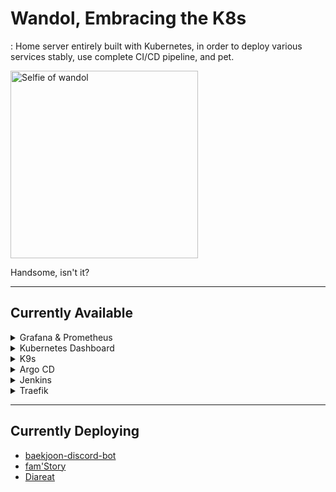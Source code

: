 # Wandol, Embracing the K8s
: Home server entirely built with Kubernetes, in order to deploy various services stably, use complete CI/CD pipeline, and pet.

<img width="300" alt="Selfie of wandol" src="https://github.com/synoti21/wandol-embracing-the-k8s/assets/58936172/4f7ac1e4-768c-48a5-a4c9-22f85597796e">

Handsome, isn't it?

---
## Currently Available
<details>
<summary>Grafana & Prometheus</summary>
<div markdown="1">

<img width="563" alt="Grafana and Prometheus" src="https://github.com/synoti21/wandol-embracing-the-k8s/assets/58936172/db1e297b-24d9-455b-8827-e4f3890e89c5">


</div>
</details>

<details>
<summary>Kubernetes Dashboard</summary>
<div markdown="1">

<img width="1156" alt="Kubernetes Dashboard" src="https://github.com/synoti21/wandol-embracing-the-k8s/assets/58936172/2098f4bc-66fe-4207-9bd8-eebd92b63397">

</div>
</details>


</div>
</details>

<details>
<summary>K9s</summary>
<div markdown="1">
<img width="818" alt="k9s" src="https://github.com/synoti21/wandol-embracing-the-k8s/assets/58936172/bc7692b9-32f7-48dc-a71b-b5200c196815">

</div>
</details>

</div>
</details>

<details>
<summary>Argo CD</summary>
<div markdown="1">
<img width="1269" alt="Argo CD" src="https://github.com/synoti21/wandol-embracing-the-k8s/assets/58936172/81b83e0f-bb11-4be9-a7d9-194c9ca97dbf">

</div>
</details>

</div>
</details>

<details>
<summary>Jenkins</summary>
<div markdown="1">

<img width="1333" alt="Jenkins" src="https://github.com/synoti21/wandol-embracing-the-k8s/assets/58936172/ff31625b-0171-402f-8c75-52216d4204a5">
</div>
</details>

<details>
<summary>Traefik</summary>
<div markdown="1">
<img width="1216" alt="Traefik" src="https://github.com/synoti21/wandol-embracing-the-k8s/assets/58936172/1f56f2dd-c01d-4f7a-8149-e63b43068699">

</div>
</details>

---
## Currently Deploying
- [baekjoon-discord-bot](https://github.com/boaz-baekjoon/baekjoon-discord-bot)
- [fam'Story](https://github.com/Fam-Story/fam-Story_Backend)
- [Diareat](https://github.com/CAUSOLDOUTMEN/Diareat_backend)

